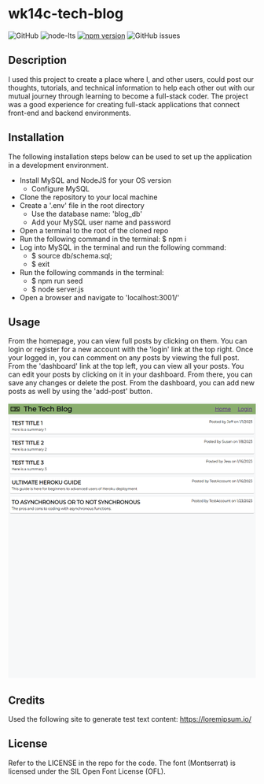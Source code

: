 # wk14c-tech-blog

![GitHub](https://img.shields.io/github/license/josht-dev/wk14c-tech-blog?style=for-the-badge)
![node-lts](https://img.shields.io/badge/node-16.18.0-brightgreen?style=for-the-badge)
[![npm version](https://img.shields.io/badge/express-4.16.4-brightgreen?style=for-the-badge)](https://badge.fury.io/js/express)
![GitHub issues](https://img.shields.io/github/issues/josht-dev/wk14c-tech-blog?style=for-the-badge)

## Description

I used this project to create a place where I, and other users, could post our thoughts, tutorials, and technical information to help each other out with our mutual journey through learning to become a full-stack coder. The project was a good experience for creating full-stack applications that connect front-end and backend environments.

## Installation

The following installation steps below can be used to set up the application in a development environment.

- Install MySQL and NodeJS for your OS version
    - Configure MySQL
- Clone the repository to your local machine
- Create a '.env' file in the root directory
    - Use the database name: 'blog_db'
    - Add your MySQL user name and password
- Open a terminal to the root of the cloned repo
- Run the following command in the terminal: $ npm i
- Log into MySQL in the terminal and run the following command:
    - $ source db/schema.sql;
    - $ exit
- Run the following commands in the terminal:
    - $ npm run seed
    - $ node server.js
- Open a browser and navigate to 'localhost:3001/'

## Usage

From the homepage, you can view full posts by clicking on them. You can login or register for a new account with the 'login' link at the top right. Once your logged in, you can comment on any posts by viewing the full post. From the 'dashboard' link at the top left, you can view all your posts. You can edit your posts by clicking on it in your dashboard. From there, you can save any changes or delete the post. From the dashboard, you can add new posts as well by using the 'add-post' button.

![screenshot](./assets/screenshot.png)

## Credits

Used the following site to generate test text content: https://loremipsum.io/

## License

Refer to the LICENSE in the repo for the code. 
The font (Montserrat) is licensed under the SIL Open Font License (OFL).
